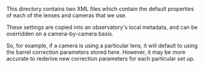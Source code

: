 This directory contains two XML files which contain the default properties of
each of the lenses and cameras that we use.

These settings are copied into an observatory's local metadata, and can be
overridden on a camera-by-camera basis.

So, for example, if a camera is using a particular lens, it will default to
using the barrel correction parameters stored here. However, it may be more
accurate to rederive new correction parameters for each particular set up.


